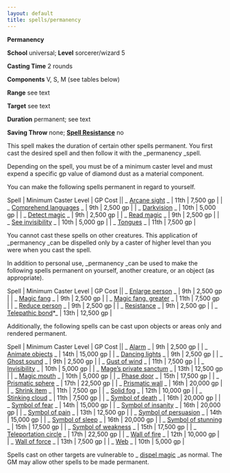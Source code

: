 ```yaml
---
layout: default
title: spells/permanency
---
```

 **Permanency**

**School** universal; **Level** sorcerer/wizard 5

**Casting Time** 2 rounds

**Components** V, S, M (see tables below)

**Range** see text

**Target** see text

**Duration** permanent; see text

**Saving Throw** none; **[Spell Resistance](../glossary#_spell-resistance)** no

This spell makes the duration of certain other spells permanent. You first cast the desired spell and then follow it with the _permanency _spell.

Depending on the spell, you must be of a minimum caster level and must expend a specific gp value of diamond dust as a material component.

You can make the following spells permanent in regard to yourself.

 Spell | Minimum Caster Level | GP Cost || _ [Arcane sight](arcaneSight#_arcane-sight) _ | 11th | 7,500 gp |
| _ [Comprehend languages](comprehendLanguages#_comprehend-languages) _ | 9th | 2,500 gp |
| _ [Darkvision](darkvision#_darkvision) _ | 10th | 5,000 gp |
| _ [Detect magic](detectMagic#_detect-magic) _ | 9th | 2,500 gp |
| _ [Read magic](readMagic#_read-magic) _ | 9th | 2,500 gp |
| _ [See invisibility](seeInvisibility#_see-invisibility) _ | 10th | 5,000 gp |
| _ [Tongues](tongues#_tongues) _ | 11th | 7,500 gp |

You cannot cast these spells on other creatures. This application of _permanency _can be dispelled only by a caster of higher level than you were when you cast the spell.

In addition to personal use, _permanency _can be used to make the following spells permanent on yourself, another creature, or an object (as appropriate).

 Spell | Minimum Caster Level | GP Cost || _ [Enlarge person](enlargePerson#_enlarge-person) _ | 9th | 2,500 gp |
| _ [Magic fang](magicFang#_magic-fang) _ | 9th | 2,500 gp |
| _ [Magic fang, greater](magicFang#_magic-fang-greater) _ | 11th | 7,500 gp |
| _ [Reduce person](reducePerson#_reduce-person) _ | 9th | 2,500 gp |
| _ [Resistance](resistance#_resistance) _ | 9th | 2,500 gp |
| _ [Telepathic bond](telepathicBond#_telepathic-bond)\*_ | 13th | 12,500 gp |

Additionally, the following spells can be cast upon objects or areas only and rendered permanent.

 Spell | Minimum Caster Level | GP Cost || _ [Alarm](alarm#_alarm) _ | 9th | 2,500 gp |
| _ [Animate objects](animateObjects#_animate-objects) _ | 14th | 15,000 gp |
| _ [Dancing lights](dancingLights#_dancing-lights) _ | 9th | 2,500 gp |
| _ [Ghost sound](ghostSound#_ghost-sound) _ | 9th | 2,500 gp |
| _ [Gust of wind](gustOfWind#_gust-of-wind) _ | 11th | 7,500 gp |
| _ [Invisibility](invisibility#_invisibility) _ | 10th | 5,000 gp |
| _ [Mage’s private sanctum](mageSPrivateSanctum#_mage-s-private-sanctum) _ | 13th | 12,500 gp |
| _ [Magic mouth](magicMouth#_magic-mouth) _ | 10th | 5,000 gp |
| _ [Phase door](phaseDoor#_phase-door) _ | 15th | 17,500 gp |
| _ [Prismatic sphere](prismaticSphere#_prismatic-sphere) _ | 17th | 22,500 gp |
| _ [Prismatic wall](prismaticWall#_prismatic-wall) _ | 16th | 20,000 gp |
| _ [Shrink item](shrinkItem#_shrink-item) _ | 11th | 7,500 gp |
| _ [Solid fog](solidFog#_solid-fog) _ | 12th | 10,000 gp |
| _ [Stinking cloud](stinkingCloud#_stinking-cloud) _ | 11th | 7,500 gp |
| _ [Symbol of death](symbolOfDeath#_symbol-of-death) _ | 16th | 20,000 gp |
| _ [Symbol of fear](symbolOfPain#_symbol-of-pain) _ | 14th | 15,000 gp |
| _ [Symbol of insanity](symbolOfInsanity#_symbol-of-insanity) _ | 16th | 20,000 gp |
| _ [Symbol of pain](symbolOfPain#_symbol-of-pain) _ | 13th | 12,500 gp |
| _ [Symbol of persuasion](symbolOfPersuasion#_symbol-of-persuasion) _ | 14th | 15,000 gp |
| _ [Symbol of sleep](symbolOfSleep#_symbol-of-sleep) _ | 16th | 20,000 gp |
| _ [Symbol of stunning](symbolOfStunning#_symbol-of-stunning) _ | 15th | 17,500 gp |
| _ [Symbol of weakness](symbolOfWeakness#_symbol-of-weakness) _ | 15th | 17,500 gp |
| _ [Teleportation circle](teleportationCircle#_teleportation-circle) _ | 17th | 22,500 gp |
| _ [Wall of fire](wallOfFire#_wall-of-fire) _ | 12th | 10,000 gp |
| _ [Wall of force](wallOfForce#_wall-of-force) _ | 13th | 7,500 gp |
| _ [Web](web#_web) _ | 10th | 5,000 gp |

Spells cast on other targets are vulnerable to _ [dispel magic](dispelMagic#_dispel-magic) _as normal. The GM may allow other spells to be made permanent.

